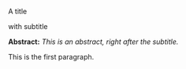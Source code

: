 A title

with subtitle

**Abstract:** *This is an abstract, right after the subtitle.*

This is the first paragraph.

